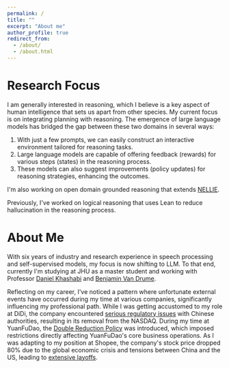 ```yaml
---
permalink: /
title: ""
excerpt: "About me"
author_profile: true
redirect_from: 
  - /about/
  - /about.html
---
```



Research Focus
======
I am generally interested in reasoning, which I believe is a key aspect of human intelligence that sets us apart from other species. My current focus is on integrating planning with reasoning. The emergence of large language models has bridged the gap between these two domains in several ways:

1. With just a few prompts, we can easily construct an interactive environment tailored for reasoning tasks.
2. Large language models are capable of offering feedback (rewards) for various steps (states) in the reasoning process.
3. These models can also suggest improvements (policy updates) for reasoning strategies, enhancing the outcomes.

I'm also working on open domain grounded reasoning that extends [NELLIE](https://arxiv.org/abs/2209.07662).

Previously, I've worked on logical reasoning that uses Lean to reduce hallucination in the reasoning process.



About Me
======
With six years of industry and research experience in speech processing and self-supervised models, my focus is now shifting to LLM. To that end, currently I'm studying at JHU as a master student and working with Professor [Daniel Khashabi](https://danielkhashabi.com/) and [Benjamin Van Drume](https://www.cs.jhu.edu/~vandurme/).

Reflecting on my career, I've noticed a pattern where unfortunate external events have occurred during my time at various companies, significantly influencing my professional path.
While I was getting accustomed to my role at DiDi, the company encountered [serious regulatory issues](https://www.forbes.com/sites/ywang/2022/05/24/didi-to-delist-from-nyse-after-overwhelming-yes-vote-by-shareholders/?sh=4d105596cba0) with Chinese authorities, resulting in its removal from the NASDAQ.
During my time at YuanFuDao, the [Double Reduction Policy](https://en.wikipedia.org/wiki/Double_Reduction_Policy) was introduced, which imposed restrictions directly affecting YuanFuDao's core business operations.
As I was adapting to my position at Shopee, the company's stock price dropped 80% due to the global economic crisis and tensions between China and the US, leading to [extensive layoffs](https://techwireasia.com/2022/09/why-is-e-commerce-giant-shopee-on-a-layoff-spree/). 
